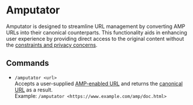 # Amputator
Amputator is designed to streamline URL management by converting AMP URLs into their canonical counterparts. This functionality aids in enhancing user experience by providing direct access to the original content without the [constraints and privacy concerns](https://www.reddit.com/r/AmputatorBot/comments/ehrq3z/why_did_i_build_amputatorbot/).

## Commands
* `/amputator <url>`<br />
Accepts a user-supplied [AMP-enabled URL](https://en.wikipedia.org/wiki/Accelerated_Mobile_Pages) and returns the [canonical URL](https://en.wikipedia.org/wiki/URL) as a result.<br />
Example: `/amputator <https://www.example.com/amp/doc.html>`